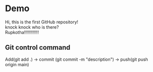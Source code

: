 # Demo

Hi, this is the first GitHub repository!
<br>
knock knock who is there?
<br>
Rupkotha!!!!!!!!!!!!

## Git control command
Add(git add .) -> commit (git commit -m "description")  -> push(git push origin main)
